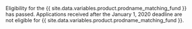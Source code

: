 Eligibility for the {{ site.data.variables.product.prodname_matching_fund }} has passed. Applications received after the January 1, 2020 deadline are not eligible for {{ site.data.variables.product.prodname_matching_fund }}.
